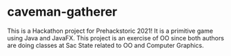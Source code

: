 # caveman-gatherer
This is a Hackathon project for Prehackstoric 2021! It is a primitive game using Java and JavaFX. This project is an exercise of OO since both authors are doing classes at Sac State related to OO and Computer Graphics.
